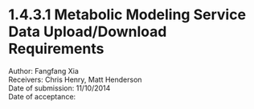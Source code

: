 # 1.4.3.1 Metabolic Modeling Service Data Upload/Download Requirements

Author: Fangfang Xia  
Receivers: Chris Henry, Matt Henderson  
Date of submission: 11/10/2014  
Date of acceptance:   


